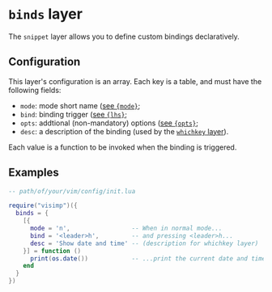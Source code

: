 # `binds` layer

The `snippet` layer allows you to define custom bindings declaratively.

## Configuration

This layer's configuration is an array. Each key is a table, and must have the
following fields:

 - `mode`: mode short name ([see `{mode}`](https://neovim.io/doc/user/lua.html#vim.keymap.set(%29));
 - `bind`: binding trigger ([see `{lhs}`](https://neovim.io/doc/user/lua.html#vim.keymap.set(%29));
 - `opts`: addtional (non-mandatory) options ([see `{opts}`](https://neovim.io/doc/user/lua.html#vim.keymap.set(%29));
 - `desc`: a description of the binding (used by the [`whichkey`
   layer](WHICKKEY.md)).

Each value is a function to be invoked when the binding is triggered.

## Examples

```lua
-- path/of/your/vim/config/init.lua

require("visimp")({
  binds = {
    [{
      mode = 'n',                 -- When in normal mode...
      bind = '<leader>h',         -- and pressing <leader>h...
      desc = 'Show date and time' -- (description for whichkey layer)
    }] = function ()
      print(os.date())            -- ...print the current date and time
    end
  }
})
```
